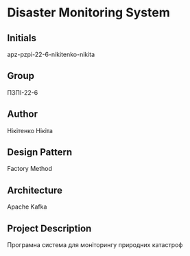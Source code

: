 # Disaster Monitoring System

## Initials
apz-pzpi-22-6-nikitenko-nikita

## Group
ПЗПІ-22-6

## Author
Нікітенко Нікіта

## Design Pattern
Factory Method

## Architecture
Apache Kafka

## Project Description
Програмна система для моніторингу природних катастроф
